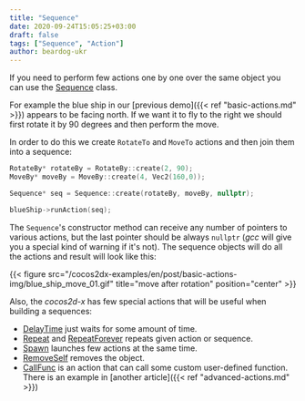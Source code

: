 ```yaml
---
title: "Sequence"
date: 2020-09-24T15:05:25+03:00
draft: false
tags: ["Sequence", "Action"]
author: beardog-ukr
---
```


If you need to perform few actions one by one over the same object you can use the [Sequence](https://docs.cocos2d-x.org/cocos2d-x/v4/en/actions/sequences.html) class.

For example the blue ship in our [previous demo]({{< ref "basic-actions.md" >}}) appears to be facing north. If we want it to fly to the right we should first rotate it by 90 degrees and then perform the move.

<!--more-->

In order to do this we create `RotateTo` and `MoveTo` actions and then join them into a sequence:
```cpp
RotateBy* rotateBy = RotateBy::create(2, 90);
MoveBy* moveBy = MoveBy::create(4, Vec2(160,0));

Sequence* seq = Sequence::create(rotateBy, moveBy, nullptr);

blueShip->runAction(seq);
```

The `Sequence`'s constructor method can receive any number of pointers to various actions, but the last pointer should be always `nullptr` (_gcc_ will give you a special kind of warning if it's not). The sequence objects will do all the actions and result will look like this:

{{< figure src="/cocos2dx-examples/en/post/basic-actions-img/blue_ship_move_01.gif" title="move after rotation" position="center" >}}

Also, the _cocos2d-x_ has few special actions that will be useful when building a sequences:

* [DelayTime](https://docs.cocos2d-x.org/api-ref/cplusplus/V3.12/d5/d58/classcocos2d_1_1_delay_time.html) just waits for some amount of time.
* [Repeat](https://docs.cocos2d-x.org/api-ref/cplusplus/V3.12/df/d05/classcocos2d_1_1_repeat.html) and [RepeatForever](https://docs.cocos2d-x.org/api-ref/cplusplus/V3.12/d9/d37/classcocos2d_1_1_repeat_forever.html) repeats given action or sequence.
* [Spawn](https://docs.cocos2d-x.org/api-ref/cplusplus/V3.12/dc/df1/classcocos2d_1_1_spawn.html) launches few actions at the same time.
* [RemoveSelf](https://docs.cocos2d-x.org/api-ref/cplusplus/V3.12/d4/d11/classcocos2d_1_1_remove_self.html#details) removes the object.
* [CallFunc](https://docs.cocos2d-x.org/api-ref/cplusplus/v4x/d3/d32/classcocos2d_1_1_call_func.html#details) is an action that can call some custom user-defined function. There is an example in [another article]({{< ref "advanced-actions.md" >}})
